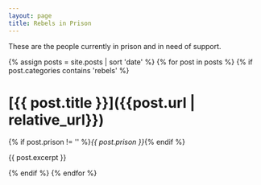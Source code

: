 ```yaml
---
layout: page
title: Rebels in Prison
---
```


These are the people currently in prison and in need of support.

{% assign posts = site.posts | sort 'date' %}
{% for post in posts  %}
{% if post.categories contains 'rebels' %}

# [{{ post.title }}]({{post.url | relative_url}})

{% if post.prison != '' %}_{{ post.prison }}_{% endif %}

{{ post.excerpt }}

{% endif %}
{% endfor %}
